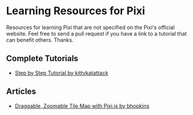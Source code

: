 Learning Resources for Pixi
===========================

Resources for learning Pixi that are not specified on the Pixi's official website. Feel free to send a pull request if you have a link to a tutorial that can benefit others. Thanks.

Complete Tutorials
------------------

* [Step by Step Tutorial by kittykatattack](https://github.com/kittykatattack/learningPixi) 

Articles
--------

* [Draggable, Zoomable Tile Map with Pixi.js by bhopkins](http://www.bhopkins.net/2014/10/08/draggable-zoomable-tile-map-with-pixi-js)
